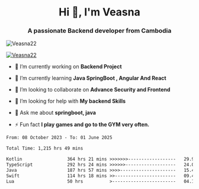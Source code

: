 <h1 align="center">Hi 👋, I'm Veasna</h1>
<h3 align="center">A passionate Backend developer from Cambodia</h3>

<p align="left"> <img src="https://komarev.com/ghpvc/?username=Veasna22&label=Profile%20views&color=0e75b6&style=flat" alt="Veasna22" /> </p>

<p align="left"> <a href="https://github.com/ryo-ma/github-profile-trophy"><img src="https://github-profile-trophy.vercel.app/?username=veasna22&theme=dracula" alt="Veasna22" /></a> </p>

- 🔭 I’m currently working on **Backend Project**

- 🌱 I’m currently learning **Java SpringBoot , Angular And React**

- 👯 I’m looking to collaborate on **Advance Security and Frontend**

- 🤝 I’m looking for help with **My backend Skills**

- 💬 Ask me about **springboot, java**

- ⚡ Fun fact **I play games and go to the GYM very often.**

<!--START_SECTION:waka-->

```txt
From: 08 October 2023 - To: 01 June 2025

Total Time: 1,215 hrs 49 mins

Kotlin                 364 hrs 21 mins >>>>>>>------------------   29.97 %
TypeScript             292 hrs 24 mins >>>>>>-------------------   24.05 %
Java                   187 hrs 57 mins >>>>---------------------   15.46 %
Swift                  114 hrs 18 mins >>-----------------------   09.40 %
Lua                    50 hrs          >------------------------   04.11 %
```

<!--END_SECTION:waka-->
